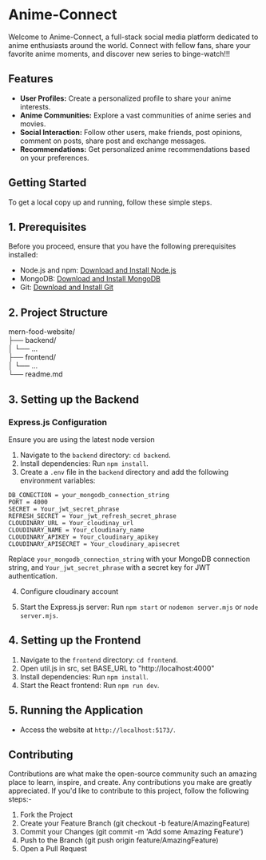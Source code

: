 # Anime-Connect

Welcome to Anime-Connect, a full-stack social media platform dedicated to anime enthusiasts around the world. Connect with fellow fans, share your favorite anime moments, and discover new series to binge-watch!!!

## Features

- **User Profiles:** Create a personalized profile to share your anime interests.
- **Anime Communities:** Explore a vast communities of anime series and movies.
- **Social Interaction:** Follow other users, make friends, post opinions, comment on posts, share post and exchange messages.
- **Recommendations:** Get personalized anime recommendations based on your preferences.

## Getting Started

To get a local copy up and running, follow these simple steps.

## 1. Prerequisites
Before you proceed, ensure that you have the following prerequisites installed:

- Node.js and npm: [Download and Install Node.js](https://nodejs.org/)
- MongoDB: [Download and Install MongoDB](https://www.mongodb.com/try/download/community)
- Git: [Download and Install Git](https://git-scm.com/downloads)

## 2. Project Structure
mern-food-website/  
├── backend/  
│   └── ...  
├── frontend/  
│   └── ...  
└── readme.md  



## 3. Setting up the Backend


### Express.js Configuration
Ensure you are using the latest node version 
1. Navigate to the `backend` directory: `cd backend`.
2. Install dependencies: Run `npm install`.
3. Create a `.env` file in the `backend` directory and add the following environment variables:

```
DB_CONECTION = your_mongodb_connection_string  
PORT = 4000  
SECRET = Your_jwt_secret_phrase  
REFRESH_SECRET = Your_jwt_refresh_secret_phrase  
CLOUDINARY_URL = Your_cloudinay_url  
CLOUDINARY_NAME = Your_cloudinary_name  
CLOUDINARY_APIKEY = Your_cloudinary_apikey  
CLOUDINARY_APISECRET = Your_cloudinary_apisecret  
```

Replace `your_mongodb_connection_string` with your MongoDB connection string, and `Your_jwt_secret_phrase` with a secret key for JWT authentication.

4. Configure cloudinary account

5. Start the Express.js server: Run `npm start` or `nodemon server.mjs` or `node server.mjs`.

## 4. Setting up the Frontend

1. Navigate to the `frontend` directory: `cd frontend`.
2. Open util.js in src, set BASE_URL to "http://localhost:4000"
3. Install dependencies: Run `npm install`.
4. Start the React frontend: Run `npm run dev`.

## 5. Running the Application
- Access the website at `http://localhost:5173/`.
 

## Contributing
Contributions are what make the open-source community such an amazing place to learn, inspire, and create. Any contributions you make are greatly appreciated.
If you'd like to contribute to this project, follow the following steps:-   

1. Fork the Project
2. Create your Feature Branch (git checkout -b feature/AmazingFeature)
3. Commit your Changes (git commit -m 'Add some Amazing Feature')
4. Push to the Branch (git push origin feature/AmazingFeature)
5. Open a Pull Request
